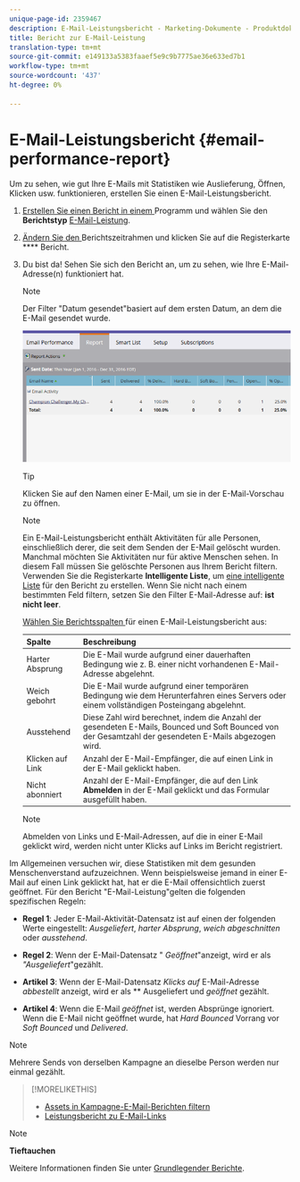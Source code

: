 ```yaml
---
unique-page-id: 2359467
description: E-Mail-Leistungsbericht - Marketing-Dokumente - Produktdokumentation
title: Bericht zur E-Mail-Leistung
translation-type: tm+mt
source-git-commit: e149133a5383faaef5e9c9b7775ae36e633ed7b1
workflow-type: tm+mt
source-wordcount: '437'
ht-degree: 0%

---
```



# E-Mail-Leistungsbericht {#email-performance-report}

Um zu sehen, wie gut Ihre E-Mails mit Statistiken wie Auslieferung, Öffnen, Klicken usw. funktionieren, erstellen Sie einen E-Mail-Leistungsbericht.

1. [Erstellen Sie einen Bericht in einem ](../../../../product-docs/reporting/basic-reporting/creating-reports/create-a-report-in-a-program.md) Programm und wählen Sie den  **Berichtstyp** [E-Mail-Leistung](../../../../product-docs/reporting/basic-reporting/report-types/report-type-overview.md).
1. [Ändern Sie den ](../../../../product-docs/reporting/basic-reporting/editing-reports/change-a-report-time-frame.md) Berichtszeitrahmen und klicken Sie auf die Registerkarte  **** Bericht.
1. Du bist da! Sehen Sie sich den Bericht an, um zu sehen, wie Ihre E-Mail-Adresse(n) funktioniert hat.

   >[!NOTE]
   >
   >Der Filter &quot;Datum gesendet&quot;basiert auf dem ersten Datum, an dem die E-Mail gesendet wurde.

   ![](assets/email-performance-report.png)

   >[!TIP]
   >
   >Klicken Sie auf den Namen einer E-Mail, um sie in der E-Mail-Vorschau zu öffnen.

   >[!NOTE]
   >
   >
   >Ein E-Mail-Leistungsbericht enthält Aktivitäten für alle Personen, einschließlich derer, die seit dem Senden der E-Mail gelöscht wurden. Manchmal möchten Sie Aktivitäten nur für aktive Menschen sehen. In diesem Fall müssen Sie gelöschte Personen aus Ihrem Bericht filtern. Verwenden Sie die Registerkarte **Intelligente Liste**, um [eine intelligente Liste](../../../../product-docs/core-marketo-concepts/smart-lists-and-static-lists/creating-a-smart-list/create-a-smart-list.md) für den Bericht zu erstellen. Wenn Sie nicht nach einem bestimmten Feld filtern, setzen Sie den Filter E-Mail-Adresse auf: **ist nicht leer**.

   [Wählen Sie Berichtsspalten ](../../../../product-docs/reporting/basic-reporting/editing-reports/select-report-columns.md) für einen E-Mail-Leistungsbericht aus:

   | Spalte | Beschreibung |
   |---|---|
   | Harter Absprung | Die E-Mail wurde aufgrund einer dauerhaften Bedingung wie z. B. einer nicht vorhandenen E-Mail-Adresse abgelehnt. |
   | Weich gebohrt | Die E-Mail wurde aufgrund einer temporären Bedingung wie dem Herunterfahren eines Servers oder einem vollständigen Posteingang abgelehnt. |
   | Ausstehend | Diese Zahl wird berechnet, indem die Anzahl der gesendeten E-Mails, Bounced und Soft Bounced von der Gesamtzahl der gesendeten E-Mails abgezogen wird. |
   | Klicken auf Link | Anzahl der E-Mail-Empfänger, die auf einen Link in der E-Mail geklickt haben. |
   | Nicht abonniert | Anzahl der E-Mail-Empfänger, die auf den Link **Abmelden** in der E-Mail geklickt und das Formular ausgefüllt haben. |

   >[!NOTE]
   >
   >Abmelden von Links und E-Mail-Adressen, auf die in einer E-Mail geklickt wird, werden nicht unter Klicks auf Links im Bericht registriert.

Im Allgemeinen versuchen wir, diese Statistiken mit dem gesunden Menschenverstand aufzuzeichnen. Wenn beispielsweise jemand in einer E-Mail auf einen Link geklickt hat, hat er die E-Mail offensichtlich zuerst geöffnet. Für den Bericht &quot;E-Mail-Leistung&quot;gelten die folgenden spezifischen Regeln:

* **Regel 1**: Jeder E-Mail-Aktivität-Datensatz ist auf einen der folgenden Werte eingestellt:  *Ausgeliefert*,  *harter Absprung*,  *weich abgeschnitten* oder  *ausstehend*.

* **Regel 2**: Wenn der E-Mail-Datensatz &quot; *Geöffnet*&quot;anzeigt, wird er als  *&quot;Ausgeliefert*&quot;gezählt.

* **Artikel 3**: Wenn der E-Mail-Datensatz  *Klicks auf* E-Mail-Adresse  *abbestellt* anzeigt, wird er als  ** Ausgeliefert und  *geöffnet* gezählt.

* **Artikel 4**: Wenn die E-Mail  *geöffnet* ist, werden Absprünge ignoriert. Wenn die E-Mail nicht geöffnet wurde, hat *Hard Bounced* Vorrang vor *Soft Bounced* und *Delivered*.

>[!NOTE]
>
>Mehrere Sends von derselben Kampagne an dieselbe Person werden nur einmal gezählt.

>[!MORELIKETHIS]
>
>* [Assets in Kampagne-E-Mail-Berichten filtern](../../../../product-docs/reporting/basic-reporting/report-activity/filter-assets-in-a-campaign-email-reports.md)
>* [Leistungsbericht zu E-Mail-Links](email-link-performance-report.md)

>



>[!NOTE]
>
>**Tieftauchen**
>
>Weitere Informationen finden Sie unter [Grundlegender Berichte](http://docs.marketo.com/display/docs/basic+reporting).

